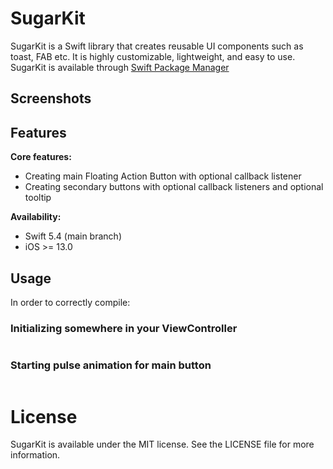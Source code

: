 SugarKit
=============

SugarKit is a Swift library that creates reusable UI components such as toast, FAB etc. It is highly customizable, lightweight, and easy to use.
SugarKit is available through [Swift Package Manager](https://www.swift.org/package-manager/)

Screenshots
---------

Features
---------

**Core features:**
 - Creating main Floating Action Button with optional callback listener
 - Creating secondary buttons with optional callback listeners and optional tooltip

**Availability:**
 - Swift 5.4 (main branch)
 - iOS >= 13.0

## Usage

In order to correctly compile:

### Initializing somewhere in your ViewController
```swift
```
### Starting pulse animation for main button
```swift
```

# License
SugarKit is available under the MIT license. See the LICENSE file for more information.
